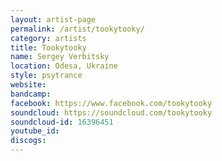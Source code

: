 ```yaml
---
layout: artist-page
permalink: /artist/tookytooky/
category: artists
title: Tookytooky
name: Sergey Verbitsky
location: Odesa, Ukraine
style: psytrance
website: 
bandcamp: 
facebook: https://www.facebook.com/tookytooky
soundcloud: https://soundcloud.com/tookytooky
soundcloud-id: 16396451
youtube_id: 
discogs: 
---
```

